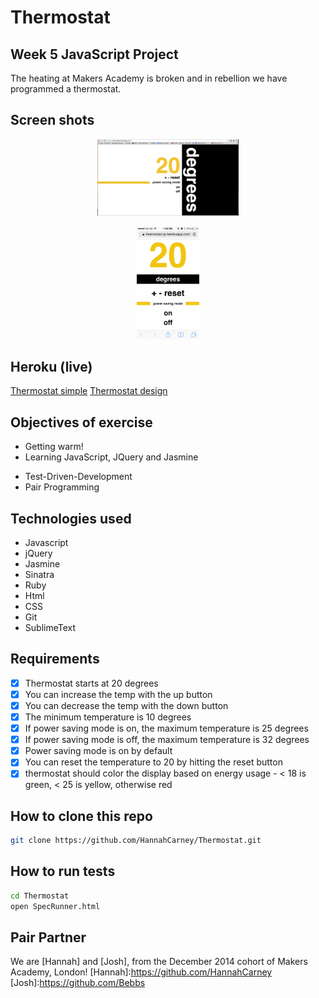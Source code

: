 Thermostat
==========
Week 5 JavaScript Project
-------------------------
The heating at Makers Academy is broken and in rebellion we have programmed a thermostat.

Screen shots
-----

<div align="center">
        <img width="45%" src="public/images/Screenshotcomputer.png">
</div>
<p></p>

<div align="center">
        <img width="20%" src="public/images/screenshotphone.PNG">
</div>


Heroku (live)
-----
[Thermostat simple]: https://thermostat-js.herokuapp.com/
[Thermostat design]: https://thermostat-js.herokuapp.com/2
[Thermostat simple]
[Thermostat design]

Objectives of exercise
----
- Getting warm!
- Learning JavaScript, JQuery and Jasmine
* Test-Driven-Development
* Pair Programming

Technologies used
----
- Javascript
- jQuery
- Jasmine
- Sinatra
- Ruby
- Html
- CSS
- Git
- SublimeText


Requirements
----
- [x] Thermostat starts at 20 degrees
- [x] You can increase the temp with the up button
- [x] You can decrease the temp with the down button
- [x] The minimum temperature is 10 degrees
- [x] If power saving mode is on, the maximum temperature is 25 degrees
- [x] If power saving mode is off, the maximum temperature is 32 degrees
- [x] Power saving mode is on by default
- [x] You can reset the temperature to 20 by hitting the reset button
- [x] thermostat should color the display based on energy usage - < 18 is green, < 25 is yellow, otherwise red

How to clone this repo
----
```sh
git clone https://github.com/HannahCarney/Thermostat.git
```

How to run tests
----
```sh
cd Thermostat
open SpecRunner.html
```

Pair Partner
----
We are [Hannah] and [Josh], from the December 2014 cohort of Makers Academy, London!
[Hannah]:https://github.com/HannahCarney
[Josh]:https://github.com/Bebbs
